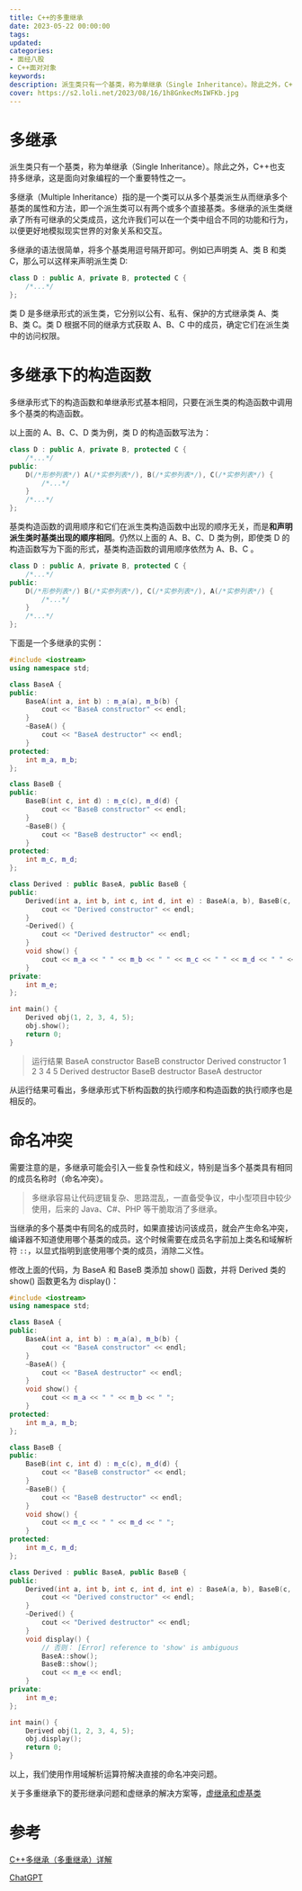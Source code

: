 ```yaml
---
title: C++的多重继承
date: 2023-05-22 00:00:00
tags:
updated:
categories:
- 面经八股
- C++面对对象
keywords:
description: 派生类只有一个基类，称为单继承（Single Inheritance）。除此之外，C++也支持多继承（Multiple Inheritance）。
cover: https://s2.loli.net/2023/08/16/1h8GnkecMsIWFKb.jpg
---
```


# 多继承

派生类只有一个基类，称为单继承（Single Inheritance）。除此之外，C++也支持多继承，这是面向对象编程的一个重要特性之一。

多继承（Multiple Inheritance）指的是一个类可以从多个基类派生从而继承多个基类的属性和方法，即一个派生类可以有两个或多个直接基类。多继承的派生类继承了所有可继承的父类成员，这允许我们可以在一个类中组合不同的功能和行为，以便更好地模拟现实世界的对象关系和交互。

多继承的语法很简单，将多个基类用逗号隔开即可。例如已声明类 A、类 B 和类 C，那么可以这样来声明派生类 D:
``` C++
class D : public A, private B, protected C {
    /*...*/
};
```
类 D 是多继承形式的派生类，它分别以公有、私有、保护的方式继承类 A、类 B、类 C。类 D 根据不同的继承方式获取 A、B、C 中的成员，确定它们在派生类中的访问权限。

# 多继承下的构造函数

多继承形式下的构造函数和单继承形式基本相同，只要在派生类的构造函数中调用多个基类的构造函数。

以上面的 A、B、C、D 类为例，类 D 的构造函数写法为：

``` C++
class D : public A, private B, protected C {
    /*...*/
public:
    D(/*形参列表*/) A(/*实参列表*/), B(/*实参列表*/), C(/*实参列表*/) {
        /*...*/
    }
    /*...*/
};
```

基类构造函数的调用顺序和它们在派生类构造函数中出现的顺序无关，而是**和声明派生类时基类出现的顺序相同**。仍然以上面的 A、B、C、D 类为例，即使类 D 的构造函数写为下面的形式，基类构造函数的调用顺序依然为 A、B、C 。

``` C++
class D : public A, private B, protected C {
    /*...*/
public:
    D(/*形参列表*/) B(/*实参列表*/), C(/*实参列表*/), A(/*实参列表*/) {
        /*...*/
    }
    /*...*/
};
```

下面是一个多继承的实例：
``` C++
#include <iostream>
using namespace std;

class BaseA {
public:
	BaseA(int a, int b) : m_a(a), m_b(b) {
		cout << "BaseA constructor" << endl;
	}
	~BaseA() {
		cout << "BaseA destructor" << endl;
	}
protected:
	int m_a, m_b;
};

class BaseB {
public:
	BaseB(int c, int d) : m_c(c), m_d(d) {
		cout << "BaseB constructor" << endl;
	}
	~BaseB() {
		cout << "BaseB destructor" << endl;
	}
protected:
	int m_c, m_d;
};

class Derived : public BaseA, public BaseB {
public:
	Derived(int a, int b, int c, int d, int e) : BaseA(a, b), BaseB(c, d), m_e(e) {
		cout << "Derived constructor" << endl;
	}
	~Derived() {
		cout << "Derived destructor" << endl;
	}
	void show() {
		cout << m_a << " " << m_b << " " << m_c << " " << m_d << " " << m_e << endl;
	}
private:
	int m_e;
};

int main() {
	Derived obj(1, 2, 3, 4, 5);
	obj.show();
	return 0;
}
```
> 运行结果
> BaseA constructor
> BaseB constructor
> Derived constructor
> 1 2 3 4 5
> Derived destructor
> BaseB destructor
> BaseA destructor

从运行结果可看出，多继承形式下析构函数的执行顺序和构造函数的执行顺序也是相反的。

# 命名冲突

需要注意的是，多继承可能会引入一些复杂性和歧义，特别是当多个基类具有相同的成员名称时（命名冲突）。

> 多继承容易让代码逻辑复杂、思路混乱，一直备受争议，中小型项目中较少使用，后来的 Java、C#、PHP 等干脆取消了多继承。

当继承的多个基类中有同名的成员时，如果直接访问该成员，就会产生命名冲突，编译器不知道使用哪个基类的成员。这个时候需要在成员名字前加上类名和域解析符 `::`，以显式指明到底使用哪个类的成员，消除二义性。

修改上面的代码，为 BaseA 和 BaseB 类添加 show() 函数，并将 Derived 类的 show() 函数更名为 display()：
``` C++
#include <iostream>
using namespace std;

class BaseA {
public:
	BaseA(int a, int b) : m_a(a), m_b(b) {
		cout << "BaseA constructor" << endl;
	}
	~BaseA() {
		cout << "BaseA destructor" << endl;
	}
	void show() {
		cout << m_a << " " << m_b << " ";
	}
protected:
	int m_a, m_b;
};

class BaseB {
public:
	BaseB(int c, int d) : m_c(c), m_d(d) {
		cout << "BaseB constructor" << endl;
	}
	~BaseB() {
		cout << "BaseB destructor" << endl;
	}
	void show() {
		cout << m_c << " " << m_d << " ";
	}
protected:
	int m_c, m_d;
};

class Derived : public BaseA, public BaseB {
public:
	Derived(int a, int b, int c, int d, int e) : BaseA(a, b), BaseB(c, d), m_e(e) {
		cout << "Derived constructor" << endl;
	}
	~Derived() {
		cout << "Derived destructor" << endl;
	}
	void display() {
		// 否则： [Error] reference to 'show' is ambiguous
		BaseA::show();
		BaseB::show();
		cout << m_e << endl;
	}
private:
	int m_e;
};

int main() {
	Derived obj(1, 2, 3, 4, 5);
	obj.display();
	return 0;
}
```

以上，我们使用作用域解析运算符解决直接的命名冲突问题。

关于多重继承下的菱形继承问题和虚继承的解决方案等，[虚继承和虚基类](https://www.wangjiapeng.com/2023/05/26/%E9%9D%A2%E7%BB%8F%E5%85%AB%E8%82%A1/c++%E9%9D%A2%E5%AF%B9%E5%AF%B9%E8%B1%A1/%E8%99%9A%E7%BB%A7%E6%89%BF%E5%92%8C%E8%99%9A%E5%9F%BA%E7%B1%BB/)

# 参考

[C++多继承（多重继承）详解](http://c.biancheng.net/view/2277.html)

[ChatGPT](https://chat.openai.com/)